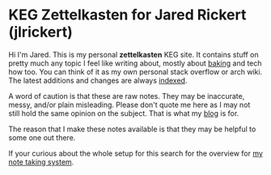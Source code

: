# KEG Zettelkasten for Jared Rickert (jlrickert)

Hi I'm Jared. This is my personal **zettelkasten** KEG site. It contains stuff on pretty much any topic I feel like writing about, mostly about [baking](dex/baking.md) and tech how too. You can think of it as my own personal stack overflow or arch wiki. The latest additions and changes are always [indexed](dex).

A word of caution is that these are raw notes. They may be inaccurate, messy, and/or plain misleading. Please don't quote me here as I may not still hold the same opinion on the subject. That is what my [blog] is for.

The reason that I make these notes available is that they may be helpful to some one out there.

If your curious about the whole setup for this search for the overview for [my note taking system](./623).

[blog]: https://jlrickert.me/blog

